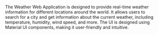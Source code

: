 The Weather Web Application is designed to provide real-time weather information for different locations around the world. It allows users to search for a city and get information about the current weather, including temperature, humidity, wind speed, and more. The UI is designed using Material UI components, making it user-friendly and intuitive.
